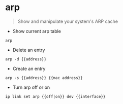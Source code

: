 # arp

> Show and manipulate your system's ARP cache

- Show current arp table

`arp`

- Delete an entry

`arp -d {{address}}`

- Create an entry

`arp -s {{address}} {{mac address}}`

- Turn arp off or on

`ip link set arp {{off|on}} dev {{interface}}`
